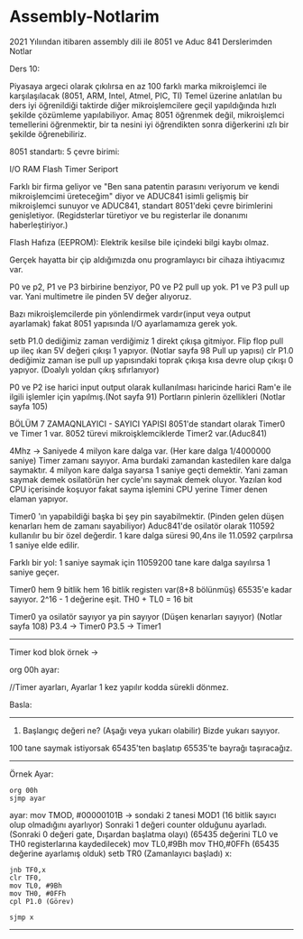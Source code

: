 # Assembly-Notlarim
2021 Yılıından itibaren assembly dili ile 8051 ve Aduc 841 Derslerimden Notlar

Ders 10:

Piyasaya argeci olarak çıkılırsa en az 100 farklı marka mikroişlemci ile karşılaşılacak (8051, ARM, Intel, Atmel, PIC, TI)
Temel üzerine anlatılan bu ders iyi öğrenildiği taktirde diğer mikroişlemcilere geçil yapıldığında hızlı şekilde çözümleme yapılabiliyor.
Amaç 8051 öğrenmek değil, mikroişlemci temellerini öğrenmektir, bir ta nesini iyi öğrendikten sonra diğerkerini ızlı bir şekilde öğrenebiliriz.

8051 standartı: 
5 çevre birimi:

I/O
RAM
Flash
Timer
Seriport

Farklı bir firma geliyor ve "Ben sana patentin parasını veriyorum ve kendi mikroişlemcimi üreteceğim" diyor ve ADUC841 isimli gelişmiş bir 
mikroişlemci sunuyor ve ADUC841, standart 8051'deki çevre birimlerini genişletiyor. (Regidsterlar türetiyor ve bu registerlar ile donanımı haberleştiriyor.)

Flash Hafıza (EEPROM): Elektrik kesilse bile içindeki bilgi kaybı olmaz.

Gerçek hayatta bir çip aldığımızda onu programlayıcı bir cihaza ihtiyacımız var.

P0 ve p2, P1 ve P3 birbirine benziyor, P0 ve P2 pull up yok. P1 ve P3 pull up var. Yani multimetre ile pinden 5V değer alıyoruz.

Bazı mikroişlemcilerde pin yönlendirmek vardır(input veya output ayarlamak) fakat 8051 yapısında I/O ayarlamamıza
gerek yok.

setb P1.0 dediğimiz zaman verdiğimiz 1 direkt çıkışa gitmiyor. Flip flop pull up ileç ıkan 5V değeri çıkışı 1 yapıyor. (Notlar sayfa 98 Pull up yapısı)
clr P1.0 dediğimiz zaman ise pull up yapısındaki toprak çıkışa kısa devre olup çıkışı 0 yapıyor. (Doalylı yoldan çıkış sıfırlanıyor)

P0 ve P2 ise harici input output olarak kullanılması haricinde harici Ram'e ile ilgili işlemler için yapılmış.(Not sayfa 91)
Portların pinlerin özellikleri (Notlar sayfa 105)

BÖLÜM 7 ZAMAQNLAYICI - SAYICI YAPISI
8051'de standart olarak Timer0 ve Timer 1 var. 8052 türevi mikroişklemciklerde Timer2 var.(Aduc841)

4Mhz -> Saniyede 4 milyon kare dalga var. (Her kare dalga 1/4000000 saniye)
Timer zamanı sayıyor. Ama burdaki zamandan kastedilen kare dalga saymaktır. 4 milyon kare dalga sayarsa 1 saniye geçti demektir.
Yani zaman saymak demek osilatörün her cycle'ını saymak demek oluyor. Yazılan kod CPU içerisinde koşuyor fakat sayma işlemini CPU yerine Timer denen elaman yapıyor.

Timer0 'ın yapabildiği başka bi şey pin sayabilmektir. (Pinden gelen düşen kenarları hem de zamanı sayabiliyor)
Aduc841'de osilatör olarak 110592 kullanılır bu bir özel değerdir. 1 kare dalga süresi 90,4ns ile 11.0592 çarpılırsa 1 saniye elde edilir.

Farklı bir yol: 1 saniye saymak için 11059200 tane kare dalga sayılırsa 1 saniye geçer.

Timer0 hem 9 bitlik hem 16 bitlik registerı var(8+8 bölünmüş) 65535'e kadar sayıyor. 2^16 - 1 değerine eşit.
TH0 + TL0 = 16 bit

Timer0 ya osilatör sayıyor ya pin sayıyor (Düşen kenarları sayıyor) (Notlar sayfa 108)
P3.4 -> Timer0
P3.5 -> Timer1

--------------------------------------
Timer kod blok örnek ->

org 00h
ayar:

//Timer ayarları, Ayarlar 1 kez yapılır kodda sürekli dönmez.

Basla: 

-------------------------------------

1. Başlangıç değeri ne? (Aşağı veya yukarı olabilir) Bizde yukarı sayıyor.

100 tane saymak istiyorsak 65435'ten başlatıp 65535'te bayrağı taşıracağız.

-------------------------------------
Örnek Ayar:

    org 00h
    sjmp ayar

ayar:
    mov TMOD, #00000101B -> sondaki 2 tanesi MOD1 (16 bitlik sayıcı olup olmadığını ayarlıyor) Sonraki 1 değeri counter olduğunu ayarladı.
                                                  (Sonraki 0 değeri gate, Dışardan başlatma olayı)
                                                  (65435 değerini TL0 ve TH0 registerlarına kaydedilecek)
    mov TL0,#9Bh
    mov TH0,#0FFh
                  (65435 değerine ayarlamış olduk)
    setb TR0
                  (Zamanlayıcı başladı)
x: 

    jnb TF0,x
    clr TF0,
    mov TL0, #9Bh
    mov TH0, #0FFh
    cpl P1.0 (Görev)
    
    sjmp x
----------------------------------------

















